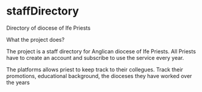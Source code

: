 # staffDirectory
Directory of diocese of Ife Priests

What the project does?

The project is a staff directory for Anglican diocese of Ife Priests. All Priests have to create an account and subscribe to use the service 
every year.

The platforms allows priest to keep track to their collegues. Track their promotions, educational background, the dioceses they have worked over the years



